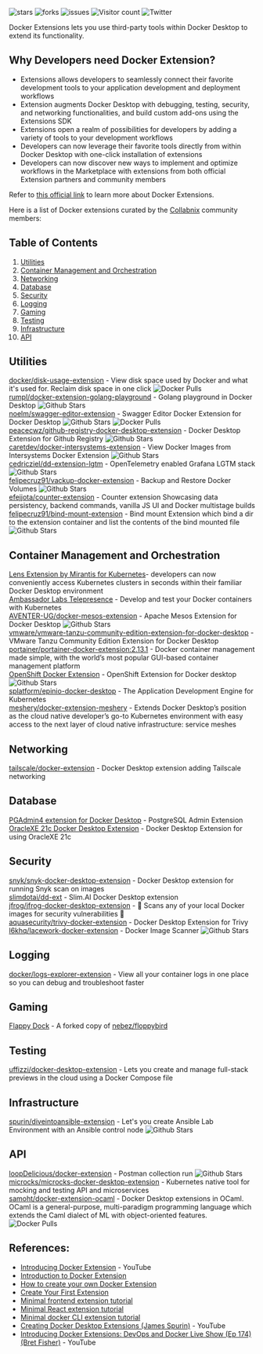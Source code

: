 ![stars](https://img.shields.io/github/stars/collabnix/docker-community-extensions)
![forks](https://img.shields.io/github/forks/collabnix/docker-community-extensions)
![issues](https://img.shields.io/github/issues/collabnix/docker-community-extensions)
![Visitor count](https://shields-io-visitor-counter.herokuapp.com/badge?page=collabnix.docker-community-extensions)
![Twitter](https://img.shields.io/twitter/follow/collabnix?style=social)


Docker Extensions lets you use third-party tools within Docker Desktop to extend its functionality.


## Why Developers need Docker Extension?
- Extensions allows developers to seamlessly connect their favorite development tools to your application development and deployment workflows
- Extension augments Docker Desktop with debugging, testing, security, and networking functionalities, and build custom add-ons using the Extensions SDK
- Extensions open a realm of possibilities for developers by adding a variety of tools to your development workflows
- Developers can now leverage their favorite tools directly from within Docker Desktop with one-click installation of extensions
- Developers can now discover new ways to implement and optimize workflows in the Marketplace with extensions from both official Extension partners and community members


Refer to [this official link](https://www.docker.com/products/extensions/) to learn more about Docker Extensions.<br>

Here is a list of Docker extensions curated by the [Collabnix](https://collabnix.com) community members:


## Table of Contents

1. [Utilities](#utilities)
2. [Container Management and Orchestration](#container-management-and-orchestration)
3. [Networking](#networking)
4. [Database](#database)
5. [Security](#security)
6. [Logging](#logging)
7. [Gaming](#gaming)
8. [Testing](#testing)
9. [Infrastructure](#infrastructure)
10. [API](#api)


## Utilities


[docker/disk-usage-extension](https://hub.docker.com/r/docker/disk-usage-extension) - View disk space used by Docker and what it's used for. Reclaim disk space in one click ![Docker Pulls](https://img.shields.io/docker/pulls/docker/disk-usage-extension) <br>
[rumpl/docker-extension-golang-playground](https://github.com/rumpl/docker-extension-golang-playground) - Golang playground in Docker Desktop ![Github Stars](https://img.shields.io/github/stars/rumpl/docker-extension-golang-playground)<br>
[noelm/swagger-editor-extension](https://github.com/n-murphy/swagger-editor-docker-extension) - Swagger Editor Docker Extension for Docker Desktop ![Github Stars](https://img.shields.io/github/stars/n-murphy/swagger-editor-docker-extension) ![Docker Pulls](https://img.shields.io/docker/pulls/noelm/swagger-editor-extension?style=flat-square) <br>
[peacecwz/github-registry-docker-desktop-extension](peacecwz/github-registry-docker-desktop-extension) - Docker Desktop Extension for Github Registry ![Github Stars](https://img.shields.io/github/stars/peacecwz/github-registry-docker-desktop-extension)<br>
[caretdev/docker-intersystems-extension](https://github.com/caretdev/docker-intersystems-extension) - View Docker Images from Intersystems Docker Extension ![Github Stars](https://img.shields.io/github/stars/caretdev/docker-intersystems-extension)<br>
[cedricziel/dd-extension-lgtm](https://github.com/cedricziel/dd-extension-lgtm) -  OpenTelemetry enabled Grafana LGTM stack ![Github Stars](https://img.shields.io/github/stars/cedricziel/dd-extension-lgtm)<br>
[felipecruz91/vackup-docker-extension](https://github.com/felipecruz91/vackup-docker-extension) - Backup and Restore Docker Volumes ![Github Stars](https://img.shields.io/github/stars/felipecruz91/vackup-docker-extension)<br>
[efejjota/counter-extension](https://github.com/efejjota/counter-extension) - Counter extension Showcasing data persistency, backend commands, vanilla JS UI and Docker multistage builds<br>
[felipecruz91/bind-mount-extension](https://github.com/felipecruz91/bind-mount-extension) - Bind mount Extension which bind a dir to the extension container and list the contents of the bind mounted file ![Github Stars](https://img.shields.io/github/stars/felipecruz91/bind-mount-extension) <br>


## Container Management and Orchestration

[Lens Extension by Mirantis for Kubernetes](https://www.mirantis.com/blog/getting-started-with-the-mirantis-lens-kubernetes-extension-in-docker-desktop)- developers can now conveniently access Kubernetes clusters in seconds within their familiar Docker Desktop environment<br>
[Ambassador Labs Telepresence](https://www.getambassador.io/kubernetes-learning-center/telepresence-docker-extension/) - Develop and test your Docker containers with Kubernetes<br>
[AVENTER-UG/docker-mesos-extension](https://github.com/AVENTER-UG/docker-mesos-extension) - Apache Mesos Extension for Docker Desktop ![Github Stars](https://img.shields.io/github/stars/AVENTER-UG/docker-mesos-extension)<br>
[vmware/vmware-tanzu-community-edition-extension-for-docker-desktop](https://hub.docker.com/r/vmware/vmware-tanzu-community-edition-extension-for-docker-desktop) - VMware Tanzu Community Edition Extension for Docker Desktop<br>
[portainer/portainer-docker-extension:2.13.1](https://hub.docker.com/r/portainer/portainer-docker-extension) - Docker container management made simple, with the world’s most popular GUI-based container management platform<br>
[OpenShift Docker Extension](https://github.com/redhat-developer/openshift-dd-ext) - OpenShift Extension for Docker desktop ![Github Stars](https://img.shields.io/github/stars/redhat-developer/openshift-dd-ext)<br>
[splatform/epinio-docker-desktop](https://hub.docker.com/r/splatform/epinio-docker-desktop) - The Application Development Engine for Kubernetes <br>
[meshery/docker-extension-meshery](https://hub.docker.com/r/meshery/docker-extension-meshery) - Extends Docker Desktop’s position as the cloud native developer’s go-to Kubernetes environment with easy access to the next layer of cloud native infrastructure: service meshes


## Networking

[tailscale/docker-extension](https://hub.docker.com/r/tailscale/docker-extension) - Docker Desktop extension adding Tailscale networking<br>


## Database

[PGAdmin4 extension for Docker Desktop](https://hub.docker.com/r/mochoa/pgadmin4-docker-extension) - PostgreSQL Admin Extension<br>
[OracleXE 21c Docker Desktop Extension](https://hub.docker.com/r/mochoa/oraclexe-docker-extension) - Docker Desktop Extension for using OracleXE 21c<br>


## Security

[snyk/snyk-docker-desktop-extension](https://hub.docker.com/r/snyk/snyk-docker-desktop-extension) - Docker Desktop extension for running Snyk scan on images<br>
[slimdotai/dd-ext](https://hub.docker.com/r/slimdotai/dd-ext) - Slim.AI Docker Desktop extension<br>
[jfrog/jfrog-docker-desktop-extension](https://hub.docker.com/r/jfrog/jfrog-docker-desktop-extension) - 🐸 Scans any of your local Docker images for security vulnerabilities 🐋<br>
[aquasecurity/trivy-docker-extension](https://github.com/aquasecurity/trivy-docker-extension) - Docker Desktop Extension for Trivy<br>
[l6khq/lacework-docker-extension](https://github.com/l6khq/lacework-docker-extension) - Docker Image Scanner ![Github Stars](https://img.shields.io/github/stars/l6khq/lacework-docker-extension)<br>


## Logging

[docker/logs-explorer-extension](https://hub.docker.com/r/docker/logs-explorer-extension) - View all your container logs in one place so you can debug and troubleshoot faster<br>


## Gaming

[Flappy Dock](https://github.com/mikesir87/floppybird) - A forked copy of [nebez/floppybird](https://github.com/nebez/floppybird)


## Testing

[uffizzi/docker-desktop-extension](https://hub.docker.com/r/uffizzi/docker-desktop-extension) - Lets you create and manage full-stack previews in the cloud using a Docker Compose file<br>

## Infrastructure

[spurin/diveintoansible-extension](https://hub.docker.com/r/spurin/diveintoansible-extension) - Let's you create Ansible Lab Environment with an Ansible control node  ![Github Stars](https://img.shields.io/github/stars/spurin/diveintoansible-extension)

## API

[loopDelicious/docker-extension](https://github.com/loopDelicious/docker-extension) - Postman collection run ![Github Stars](https://img.shields.io/github/stars/loopDelicious/docker-extension)<br>
[microcks/microcks-docker-desktop-extension](https://github.com/microcks/microcks-docker-desktop-extension) - Kubernetes native tool for mocking and testing API and microservices <br>
[samoht/docker-extension-ocaml](https://github.com/samoht/docker-extension-ocaml) - Docker Desktop extensions in OCaml. OCaml is a general-purpose, multi-paradigm programming language which extends the Caml dialect of ML with object-oriented features. ![Docker Pulls](https://img.shields.io/docker/pulls/samoht/docker-extension-ocaml) <br>


## References:

- [Introducing Docker Extension](https://www.youtube.com/watch?v=BClJ0i9lXIY) - YouTube
- [Introduction to Docker Extension](https://docs.docker.com/desktop/extensions/)
- [How to create your own Docker Extension](https://docs.docker.com/desktop/extensions-sdk/)
- [Create Your First Extension](https://docs.docker.com/desktop/extensions-sdk/tutorials/initialize/)
- [Minimal frontend extension tutorial](https://docs.docker.com/desktop/extensions-sdk/tutorials/minimal-frontend-extension/)
- [Minimal React extension tutorial](https://docs.docker.com/desktop/extensions-sdk/tutorials/react-extension/)
- [Minimal docker CLI extension tutorial](https://docs.docker.com/desktop/extensions-sdk/tutorials/minimal-frontend-using-docker-cli/)
- [Creating Docker Desktop Extensions (James Spurin)](https://www.youtube.com/watch?v=HqCnOhbcobE) - YouTube
- [Introducing Docker Extensions: DevOps and Docker Live Show (Ep 174) (Bret Fisher)](https://www.youtube.com/watch?v=BHKp7Sc3VVc) - YouTube
